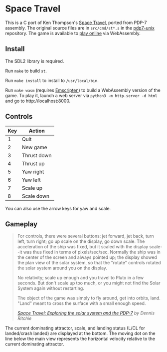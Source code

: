 # Space Travel

This is a C port of Ken Thompson's
[Space Travel](https://en.wikipedia.org/wiki/Space_Travel_\(video_game\)),
ported from PDP-7 assembly. The original source files are in `src/cmd/st*.s`
in the [pdp7-unix](https://github.com/DoctorWkt/pdp7-unix) repository. The game
is available to [play online](https://akr.am/st) via WebAssembly.

## Install

The SDL2 library is required.

Run `make` to build `st`.

Run `make install` to install to `/usr/local/bin`.

Run `make wasm` (requires [Emscripten](https://emscripten.org)) to build a
WebAssembly version of the game. To play it, launch a web server via
`python3 -m http.server -d html` and go to http://localhost:8000.

## Controls

| Key | Action       |
|-----|--------------|
| 1   | Quit         |
| 2   | New game     |
| 3   | Thrust down  |
| 4   | Thrust up    |
| 5   | Yaw right    |
| 6   | Yaw left     |
| 7   | Scale up     |
| 8   | Scale down   |

You can also use the arrow keys for yaw and scale.

## Gameplay

> For controls, there were several buttons: jet forward, jet back, turn left,
> turn right; go up scale on the display, go down scale. The acceleration of
> the ship was fixed, but it scaled with the display scale--it was thus fixed
> in terms of pixels/sec/sec. Normally the ship was in the center of the screen
> and always pointed up; the display showed the plan view of the solar system,
> so that the "rotate" controls rotated the solar system around you on the
> display.
>
> No relativity; scale up enough and you travel to Pluto in a few seconds. But
> don't scale up too much, or you might not find the Solar System again without
> restarting.
>
> The object of the game was simply to fly around, get into orbits, land.
> "Land" meant to cross the surface with a small enough speed.
>
> *[Space Travel: Exploring the solar system and the
> PDP-7](https://www.bell-labs.com/usr/dmr/www/spacetravel.html) by Dennis
> Ritchie*

The current dominating attractor, scale, and landing status (L/CL for
landed/crash landed) are displayed at the bottom. The moving dot on the line
below the main view represents the horizontal velocity relative to the current
dominating attractor.
